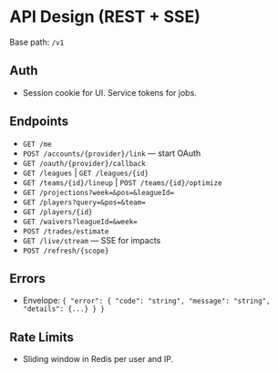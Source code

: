 # API Design (REST + SSE)

Base path: `/v1`

## Auth
- Session cookie for UI. Service tokens for jobs.

## Endpoints
- `GET /me`
- `POST /accounts/{provider}/link`  — start OAuth
- `GET /oauth/{provider}/callback`
- `GET /leagues` | `GET /leagues/{id}`
- `GET /teams/{id}/lineup` | `POST /teams/{id}/optimize`
- `GET /projections?week=&pos=&leagueId=`
- `GET /players?query=&pos=&team=`
- `GET /players/{id}`
- `GET /waivers?leagueId=&week=`
- `POST /trades/estimate`
- `GET /live/stream`  — SSE for impacts
- `POST /refresh/{scope}`

## Errors
- Envelope: `{ "error": { "code": "string", "message": "string", "details": {...} } }`

## Rate Limits
- Sliding window in Redis per user and IP.
